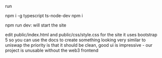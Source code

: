 run

npm i -g typescript ts-node-dev
npm i

npm run dev: will start the site

edit public/index.html and public/css/style.css for the site
it uses bootstrap 5 so you can use the docs to create something looking very similar to uniswap
the priority is that it should be clean, good ui is impressive - our project is unusable without the web3 frontend